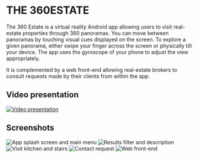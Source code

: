# THE 360ESTATE
The 360 Estate is a virtual reality Android app allowing users to visit real-estate properties through 360 panoramas. You can move between panoramas by touching visual cues displayed on the screen. To explore a given panorama, either swipe your finger across the screen or physically tilt your device. The app uses the gyroscope of your phone to adjust the view appropriately.

It is complemented by a web front-end allowing real-estate brokers to consult requests made by their clients from within the app.

## Video presentation

[![Video presentation](http://img.youtube.com/vi/SReVeFlCjTs/0.jpg)](http://www.youtube.com/watch?v=SReVeFlCjTs "The360Estate")

## Screenshots

![App splash screen and main menu](https://raw.githubusercontent.com/lkieliger/360estate/master/images/360estate_splash_main.png "App splash screen and main menu") 
![Results filter and description](https://raw.githubusercontent.com/lkieliger/360estate/master/images/360estate_filter_description.png "Results filter and description") 
![Visit kitchen and stairs](https://raw.githubusercontent.com/lkieliger/360estate/master/images/360estate_kitchen_stairs.png "Visit kitchen and stairs") 
![Contact request](https://raw.githubusercontent.com/lkieliger/360estate/master/images/360estate_contact.png "Contect request") 
![Web front-end](https://raw.githubusercontent.com/lkieliger/360estate/master/images/360estate_web.png "Web front-end") 
